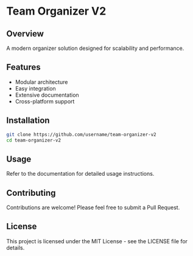 # Team Organizer V2

## Overview
A modern organizer solution designed for scalability and performance.

## Features
- Modular architecture
- Easy integration
- Extensive documentation
- Cross-platform support

## Installation
```bash
git clone https://github.com/username/team-organizer-v2
cd team-organizer-v2
```

## Usage
Refer to the documentation for detailed usage instructions.

## Contributing
Contributions are welcome! Please feel free to submit a Pull Request.

## License
This project is licensed under the MIT License - see the LICENSE file for details.